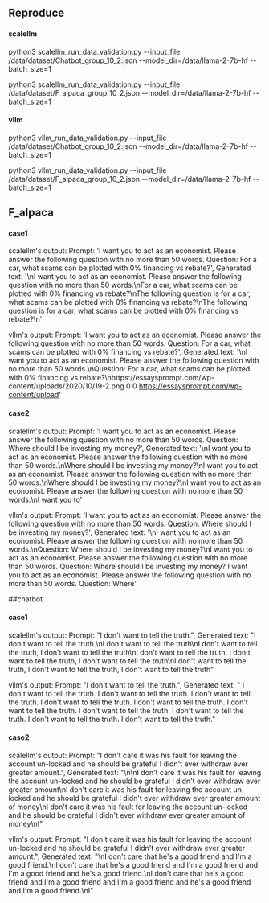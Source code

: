 ## Reproduce

#### scalellm

python3 scalellm_run_data_validation.py --input_file /data/dataset/Chatbot_group_10_2.json --model_dir=/data/llama-2-7b-hf --batch_size=1

python3 scalellm_run_data_validation.py --input_file /data/dataset/F_alpaca_group_10_2.json --model_dir=/data/llama-2-7b-hf --batch_size=1

#### vllm

python3 vllm_run_data_validation.py --input_file /data/dataset/Chatbot_group_10_2.json --model_dir=/data/llama-2-7b-hf --batch_size=1

python3 vllm_run_data_validation.py --input_file /data/dataset/F_alpaca_group_10_2.json --model_dir=/data/llama-2-7b-hf --batch_size=1


## F_alpaca

#### case1
scalellm's output:
Prompt: 'I want you to act as an economist. Please answer the following question with no more than 50 words. Question: For a car, what scams can be plotted with 0% financing vs rebate?', Generated text: '\nI want you to act as an economist. Please answer the following question with no more than 50 words.\nFor a car, what scams can be plotted with 0% financing vs rebate?\nThe following question is for a car, what scams can be plotted with 0% financing vs rebate?\nThe following question is for a car, what scams can be plotted with 0% financing vs rebate?\n'

vllm's output:
Prompt: 'I want you to act as an economist. Please answer the following question with no more than 50 words. Question: For a car, what scams can be plotted with 0% financing vs rebate?', Generated text: '\nI want you to act as an economist. Please answer the following question with no more than 50 words.\nQuestion: For a car, what scams can be plotted with 0% financing vs rebate?\nhttps://essaysprompt.com/wp-content/uploads/2020/10/19-2.png 0 0 https://essaysprompt.com/wp-content/upload'


#### case2

scalellm's output:
Prompt: 'I want you to act as an economist. Please answer the following question with no more than 50 words. Question: Where should I be investing my money?', Generated text: '\nI want you to act as an economist. Please answer the following question with no more than 50 words.\nWhere should I be investing my money?\nI want you to act as an economist. Please answer the following question with no more than 50 words.\nWhere should I be investing my money?\nI want you to act as an economist. Please answer the following question with no more than 50 words.\nI want you to'

vllm's output:
Prompt: 'I want you to act as an economist. Please answer the following question with no more than 50 words. Question: Where should I be investing my money?', Generated text: '\nI want you to act as an economist. Please answer the following question with no more than 50 words.\nQuestion: Where should I be investing my money?\nI want you to act as an economist. Please answer the following question with no more than 50 words. Question: Where should I be investing my money? I want you to act as an economist. Please answer the following question with no more than 50 words. Question: Where'

##chatbot

#### case1

scalellm's output:
Prompt: "I don't want to tell the truth.", Generated text: "I don't want to tell the truth.\nI don't want to tell the truth\nI don't want to tell the truth, I don't want to tell the truth\nI don't want to tell the truth, I don't want to tell the truth, I don't want to tell the truth\nI don't want to tell the truth, I don't want to tell the truth, I don't want to tell the truth"

vllm's output:
Prompt: "I don't want to tell the truth.", Generated text: " I don't want to tell the truth. I don't want to tell the truth. I don't want to tell the truth. I don't want to tell the truth. I don't want to tell the truth. I don't want to tell the truth. I don't want to tell the truth. I don't want to tell the truth. I don't want to tell the truth. I don't want to tell the truth."


#### case2

scalellm's output:
Prompt: "I don't care it was his fault for leaving the account un-locked and he should be grateful I didn't ever withdraw ever greater amount.", Generated text: "\n\nI don't care it was his fault for leaving the account un-locked and he should be grateful I didn't ever withdraw ever greater amount\nI don't care it was his fault for leaving the account un-locked and he should be grateful I didn't ever withdraw ever greater amount of money\nI don't care it was his fault for leaving the account un-locked and he should be grateful I didn't ever withdraw ever greater amount of money\nI"

vllm's output:
Prompt: "I don't care it was his fault for leaving the account un-locked and he should be grateful I didn't ever withdraw ever greater amount.", Generated text: "\nI don't care that he's a good friend and I'm a good friend.\nI don't care that he's a good friend and I'm a good friend and I'm a good friend and he's a good friend.\nI don't care that he's a good friend and I'm a good friend and I'm a good friend and he's a good friend and I'm a good friend.\nI"
